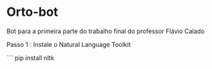 # Orto-bot
Bot para a primeira parte do trabalho final do professor Flávio Calado 

Passo 1 : Instale o Natural Language Toolkit

ˋˋˋ
pip install nltk
```

